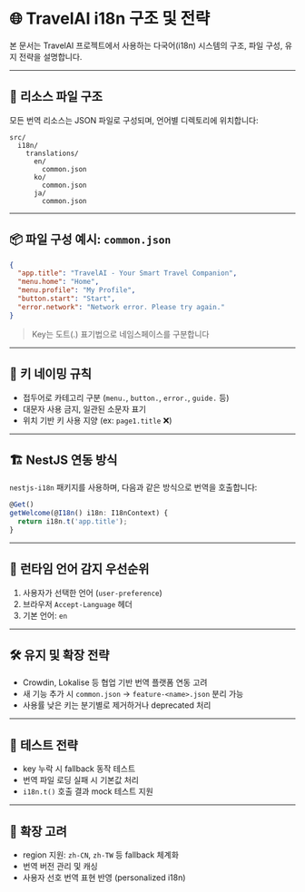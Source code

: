 # 🌐 TravelAI i18n 구조 및 전략

본 문서는 TravelAI 프로젝트에서 사용하는 다국어(i18n) 시스템의 구조, 파일 구성, 유지 전략을 설명합니다.

---

## 📁 리소스 파일 구조

모든 번역 리소스는 JSON 파일로 구성되며, 언어별 디렉토리에 위치합니다:

```
src/
  i18n/
    translations/
      en/
        common.json
      ko/
        common.json
      ja/
        common.json
```

---

## 📦 파일 구성 예시: `common.json`

```json
{
  "app.title": "TravelAI - Your Smart Travel Companion",
  "menu.home": "Home",
  "menu.profile": "My Profile",
  "button.start": "Start",
  "error.network": "Network error. Please try again."
}
```

> Key는 도트(.) 표기법으로 네임스페이스를 구분합니다

---

## 🧠 키 네이밍 규칙

- 접두어로 카테고리 구분 (`menu.`, `button.`, `error.`, `guide.` 등)
- 대문자 사용 금지, 일관된 소문자 표기
- 위치 기반 키 사용 지양 (ex: `page1.title` ❌)

---

## 🏗️ NestJS 연동 방식

`nestjs-i18n` 패키지를 사용하며, 다음과 같은 방식으로 번역을 호출합니다:

```ts
@Get()
getWelcome(@I18n() i18n: I18nContext) {
  return i18n.t('app.title');
}
```

---

## 🔄 런타임 언어 감지 우선순위

1. 사용자가 선택한 언어 (`user-preference`)
2. 브라우저 `Accept-Language` 헤더
3. 기본 언어: `en`

---

## 🛠️ 유지 및 확장 전략

- Crowdin, Lokalise 등 협업 기반 번역 플랫폼 연동 고려
- 새 기능 추가 시 `common.json` → `feature-<name>.json` 분리 가능
- 사용률 낮은 키는 분기별로 제거하거나 deprecated 처리

---

## 🧪 테스트 전략

- key 누락 시 fallback 동작 테스트
- 번역 파일 로딩 실패 시 기본값 처리
- `i18n.t()` 호출 결과 mock 테스트 지원

---

## 🧩 확장 고려

- region 지원: `zh-CN`, `zh-TW` 등 fallback 체계화
- 번역 버전 관리 및 캐싱
- 사용자 선호 번역 표현 반영 (personalized i18n)

